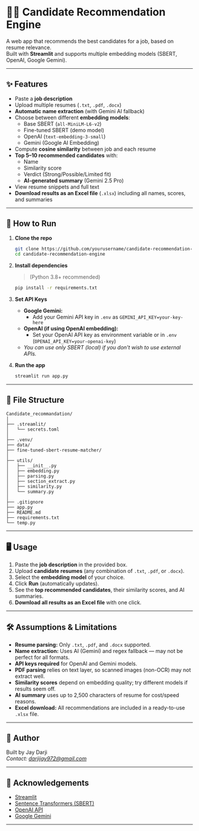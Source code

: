 # 🕵️‍♂️ Candidate Recommendation Engine

A web app that recommends the best candidates for a job, based on resume relevance.  
Built with **Streamlit** and supports multiple embedding models (SBERT, OpenAI, Google Gemini).

---

## ✨ Features

- Paste a **job description**
- Upload multiple resumes (`.txt`, `.pdf`, `.docx`)
- **Automatic name extraction** (with Gemini AI fallback)
- Choose between different **embedding models**:
  - Base SBERT (`all-MiniLM-L6-v2`)
  - Fine-tuned SBERT (demo model)
  - OpenAI (`text-embedding-3-small`)
  - Gemini (Google AI Embedding)
- Compute **cosine similarity** between job and each resume
- **Top 5–10 recommended candidates** with:
  - Name
  - Similarity score
  - Verdict (Strong/Possible/Limited fit)
  - **AI-generated summary** (Gemini 2.5 Pro)
- View resume snippets and full text
- **Download results as an Excel file** (`.xlsx`) including all names, scores, and summaries

---

## 🚀 How to Run

1. **Clone the repo**

    ```bash
    git clone https://github.com/yourusername/candidate-recommendation-engine.git
    cd candidate-recommendation-engine
    ```

2. **Install dependencies**

    > (Python 3.8+ recommended)
    ```bash
    pip install -r requirements.txt
    ```

3. **Set API Keys**  
   - **Google Gemini:**  
     - Add your Gemini API key in `.env` as `GEMINI_API_KEY=your-key-here`
   - **OpenAI (if using OpenAI embedding):**  
     - Set your OpenAI API key as environment variable or in `.env` (`OPENAI_API_KEY=your-openai-key`)
   - _You can use only SBERT (local) if you don't wish to use external APIs._

4. **Run the app**

    ```bash
    streamlit run app.py
    ```
---

## 📂 File Structure
```
Candidate_recommandation/
│
├── .streamlit/
│   └── secrets.toml
│
├── .venv/
├── data/
├── fine-tuned-sbert-resume-matcher/
│
├── utils/
│   ├── __init__.py
│   ├── embedding.py
│   ├── parsing.py
│   ├── section_extract.py
│   ├── similarity.py
│   └── summary.py
│
├── .gitignore
├── app.py
├── README.md
├── requirements.txt
└── temp.py
```
---

## 🖥️ Usage

1. Paste the **job description** in the provided box.
2. Upload **candidate resumes** (any combination of `.txt`, `.pdf`, or `.docx`).
3. Select the **embedding model** of your choice.
4. Click **Run** (automatically updates).
5. See the **top recommended candidates**, their similarity scores, and AI summaries.
6. **Download all results as an Excel file** with one click.

---

## 🛠️ Assumptions & Limitations

- **Resume parsing:** Only `.txt`, `.pdf`, and `.docx` supported.  
- **Name extraction:** Uses AI (Gemini) and regex fallback — may not be perfect for all formats.
- **API keys required** for OpenAI and Gemini models.
- **PDF parsing** relies on text layer, so scanned images (non-OCR) may not extract well.
- **Similarity scores** depend on embedding quality; try different models if results seem off.
- **AI summary** uses up to 2,500 characters of resume for cost/speed reasons.
- **Excel download:** All recommendations are included in a ready-to-use `.xlsx` file.

---

## 👤 Author

Built by Jay Darji  
_Contact: [darjijay972@gmail.com](mailto:darjijay972@gmail.com)_

---

## 🙏 Acknowledgements

- [Streamlit](https://streamlit.io/)
- [Sentence Transformers (SBERT)](https://www.sbert.net/)
- [OpenAI API](https://platform.openai.com/)
- [Google Gemini](https://ai.google.dev/gemini-api/docs)

---





